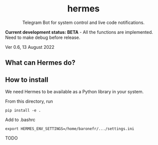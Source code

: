 <h1 align="center">hermes</h1>
<p align="center">Telegram Bot for system control and live code notifications.</p>

**Current development status: BETA** - All the functions are implemented. Need to make debug before release.

Ver 0.6, 13 August 2022

## What can Hermes do?


## How to install

We need Hermes to be available as a Python library in your system. 

From this directory, run
```
pip install -e .
```


Add to .bashrc
```
export HERMES_ENV_SETTINGS=/home/baronefr/.../settings.ini
```
TODO
